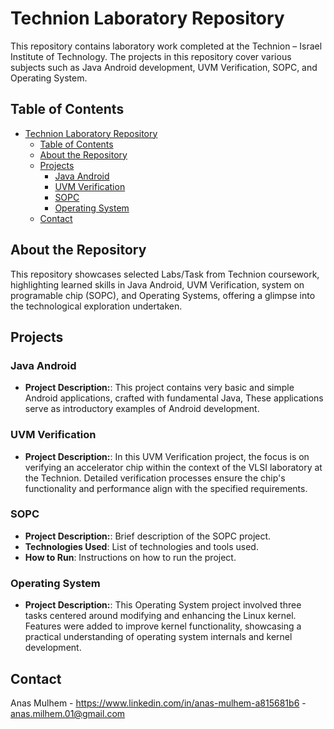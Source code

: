 # Technion Laboratory Repository

This repository contains laboratory work completed at the Technion – Israel Institute of Technology. The projects in this repository cover various subjects such as Java Android development, UVM Verification, SOPC, and Operating System.

## Table of Contents

- [Technion Laboratory Repository](#technion-laboratory-repository)
  - [Table of Contents](#table-of-contents)
  - [About the Repository](#about-the-repository)
  - [Projects](#projects)
    - [Java Android](#java-android)
    - [UVM Verification](#uvm-verification)
    - [SOPC](#sopc)
    - [Operating System](#operating-system)
  - [Contact](#contact)


## About the Repository

This repository showcases selected Labs/Task from Technion coursework, highlighting learned skills in Java Android, UVM Verification, system on programable chip (SOPC), and Operating Systems, offering a glimpse into the technological exploration undertaken.

## Projects

### Java Android

- **Project Description:**: This project contains very basic and simple Android applications, crafted with fundamental Java, These applications serve as introductory examples of Android development.

### UVM Verification

- **Project Description:**:  In this UVM Verification project, the focus is on verifying an accelerator chip within the context of the VLSI laboratory at the Technion. Detailed verification processes ensure the chip's functionality and performance align with the specified requirements.

### SOPC

- **Project Description:**: Brief description of the SOPC project.
- **Technologies Used**: List of technologies and tools used.
- **How to Run**: Instructions on how to run the project.

### Operating System

- **Project Description:**: This Operating System project involved three tasks centered around modifying and enhancing the Linux kernel. Features were added to improve kernel functionality, showcasing a practical understanding of operating system internals and kernel development.


## Contact

Anas Mulhem - https://www.linkedin.com/in/anas-mulhem-a815681b6 - anas.milhem.01@gmail.com

